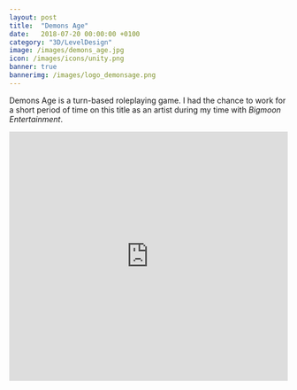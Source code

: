 ```yaml
---
layout: post
title:  "Demons Age"
date:   2018-07-20 00:00:00 +0100
category: "3D/LevelDesign"
image: /images/demons_age.jpg
icon: /images/icons/unity.png
banner: true
bannerimg: /images/logo_demonsage.png
---
```


Demons Age is a turn-based roleplaying game. I had the chance to work for a short period of time on this title as an artist during my time with *Bigmoon Entertainment*.

<iframe width="100%" height="450" src="https://www.youtube.com/watch?v=oyT_LXDGyhA" title="YouTube video player" frameborder="0" allow="accelerometer; autoplay; clipboard-write; encrypted-media; gyroscope; picture-in-picture" allowfullscreen></iframe> 

